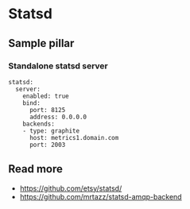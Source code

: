 
# Statsd

## Sample pillar

### Standalone statsd server

    statsd:
      server:
        enabled: true
        bind:
          port: 8125
          address: 0.0.0.0
        backends:
        - type: graphite
          host: metrics1.domain.com
          port: 2003
    
## Read more

* https://github.com/etsy/statsd/
* https://github.com/mrtazz/statsd-amqp-backend
